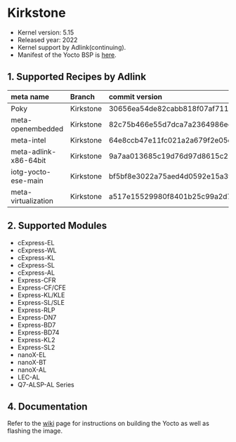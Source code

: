# Kirkstone

- Kernel version: 5.15
- Released year: 2022
- Kernel support by Adlink(continuing).
- Manifest of the Yocto BSP is [here](https://github.com/ADLINK/adlink-manifest/tree/intel-yocto-kirkstone).



## 1. Supported Recipes by Adlink


| **meta name**         | **Branch** | **commit version**                       |
| :-------------------- | :--------- | :--------------------------------------- |
| Poky                  | Kirkstone  | 30656ea54de82cabb818f07af711b96211421c95 |
| meta-openembedded     | Kirkstone  | 82c75b466e55d7dca7a2364986ecb704cf63d141 |
| meta-intel            | Kirkstone  | 64e8ccb47e11fc021a2a679f2e05d849b7518461 |
| meta-adlink-x86-64bit | Kirkstone  | 9a7aa013685c19d76d97d8615c218b7156539844 |
| iotg-yocto-ese-main   | Kirkstone  | bf5bf8e3022a75aed4d0592e15a3f832c5d35ae6 |
| meta-virtualization   | Kirkstone  | a517e15529980f8401b25c99a2d7720ac2d8baae |



## 2. Supported Modules

- cExpress-EL
- cExpress-WL
- cExpress-KL
- cExpress-SL
- cExpress-AL
- Express-CFR
- Express-CF/CFE
- Express-KL/KLE
- Express-SL/SLE
- Express-RLP
- Express-DN7
- Express-BD7
- Express-BD74
- Express-KL2
- Express-SL2
- nanoX-EL
- nanoX-BT
- nanoX-AL
- LEC-AL
- Q7-ALSP-AL Series



## 4. Documentation

Refer to the [wiki](https://github.com/ADLINK/meta-adlink-x86-64bit/wiki) page for instructions on building the Yocto as well as flashing the image.
